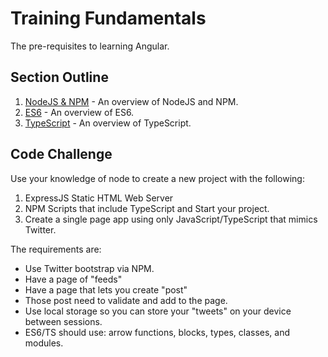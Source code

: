 # Training Fundamentals #

The pre-requisites to learning Angular. 

## Section Outline

1. [NodeJS & NPM](./1-node) - An overview of NodeJS and NPM.
2. [ES6](./2-es6) - An overview of ES6.
3. [TypeScript](./3-ts) - An overview of TypeScript.

## Code Challenge

Use your knowledge of node to create a new project with the following:

1. ExpressJS Static HTML Web Server
2. NPM Scripts that include TypeScript and Start your project.
3. Create a single page app using only JavaScript/TypeScript that mimics Twitter.

The requirements are:

- Use Twitter bootstrap via NPM.
- Have a page of "feeds"
- Have a page that lets you create "post"
- Those post need to validate and add to the page.
- Use local storage so you can store your "tweets" on your device between sessions.
- ES6/TS should use: arrow functions, blocks, types, classes, and modules.